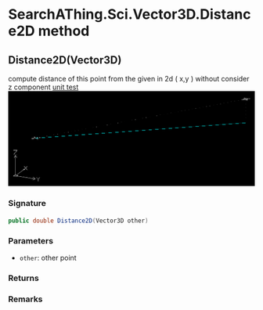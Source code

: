 # SearchAThing.Sci.Vector3D.Distance2D method
## Distance2D(Vector3D)
compute distance of this point from the given in 2d ( x,y ) without consider z component
            [unit test](/test/Vector3D/Vector3DTest_0016.cs)
            ![](/test/Vector3D/Vector3DTest_0016.png)

### Signature
```csharp
public double Distance2D(Vector3D other)
```
### Parameters
- `other`: other point

### Returns

### Remarks

